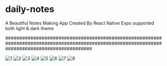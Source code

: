 # daily-notes
A Beautiful Notes Making App Created By React Native Expo supported both light & dark theme

###############################################################################################################################################

![1](https://user-images.githubusercontent.com/68460959/197353016-ef4abc99-0499-4242-9bca-fd343996aa59.png)
![2](https://user-images.githubusercontent.com/68460959/197353024-a1bf2807-a876-4d2b-b75a-eeb4f79c58c4.png)
![3](https://user-images.githubusercontent.com/68460959/197353032-7062aa54-daa6-419c-9a1c-bbcec9f62a70.png)
![4](https://user-images.githubusercontent.com/68460959/197353037-bf916935-929f-40f3-8bf5-70521fa86bc2.png)
![5](https://user-images.githubusercontent.com/68460959/197353043-96c72467-de24-4823-b782-db8decbd9c8a.png)
![6](https://user-images.githubusercontent.com/68460959/197353048-b689275c-b2b3-48fb-807a-6e0d25302315.png)
![7](https://user-images.githubusercontent.com/68460959/197353054-2b2de017-6fdd-4388-a29e-81ca2ab28e1b.png)
![8](https://user-images.githubusercontent.com/68460959/197353056-edaf4d77-06b4-4f7f-aed6-2580c04cf15b.png)
